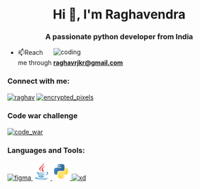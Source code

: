 <h1 align="center"> Hi 👋, I'm Raghavendra </h1>

<h3 align="center">A passionate python developer from India</h3>
<img align="right" alt='coding' width="400" src= "https://cdn.dribbble.com/users/4479253/screenshots/12231271/git_developer_4x.jpg">

- 📫Reach me through **raghavrjkr@gmail.com**

<h3 align="left">Connect with me:</h3>
<p align="left">
<a href="https://www.linkedin.com/in/raghav-797a631a0/" target="blank"><img align="center" src="https://raw.githubusercontent.com/rahuldkjain/github-profile-readme-generator/master/src/images/icons/Social/linked-in-alt.svg" alt="raghav" height="30" width="40" /></a>
  <a href="https://instagram.com/encrypted_pixels" target="blank"><img align="center" src="https://raw.githubusercontent.com/rahuldkjain/github-profile-readme-generator/master/src/images/icons/Social/instagram.svg" alt="encrypted_pixels" height="30" width="40" /></a>
</p>

<h3 align="left">Code war challenge</h3>
<p align="left">
<a href="https://www.codewars.com/users/Code-else/badges" target="blank"><img align="center" src="https://www.google.com/url?sa=i&url=https%3A%2F%2Fwww.pngwing.com%2Fen%2Fsearch%3Fq%3Dcodewars&psig=AOvVaw0oZQfK7aJO_MN-t6XPGqyl&ust=1669831269457000&source=images&cd=vfe&ved=0CA0QjRxqFwoTCOjNzbv80_sCFQAAAAAdAAAAABAN" alt="code_war" height="40" width="40"/></a>
</p>

<h3 align="left">Languages and Tools:</h3>
<p align="left"> <p align="left"> <a href="https://www.figma.com/" target="_blank" rel="noreferrer"> <img src="https://www.vectorlogo.zone/logos/figma/figma-icon.svg" alt="figma" width="40" height="40"/> </a> <a href="https://www.java.com" target="_blank" rel="noreferrer"> <img src="https://raw.githubusercontent.com/devicons/devicon/master/icons/java/java-original.svg" alt="java" width="40" height="40"/> </a> <a href="https://www.python.org" target="_blank" rel="noreferrer"> <img src="https://raw.githubusercontent.com/devicons/devicon/master/icons/python/python-original.svg" alt="python" width="40" height="40"/> </a> <a href="https://www.adobe.com/products/xd.html" target="_blank" rel="noreferrer"> <img src="https://cdn.worldvectorlogo.com/logos/adobe-xd.svg" alt="xd" width="40" height="40"/> </a> </p>
